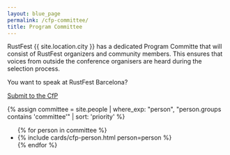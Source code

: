 ```yaml
---
layout: blue_page
permalink: /cfp-committee/
title: Program Committee
---
```


<style>
.team {
  align-items: start;
}

.team li {
  flex: 0;
}

.team .name {
  font-size: 1.3em;
}

.team .links {
  display: block;
}

.team .links li {
  margin-right: .5em;
}

.team svg {
  width: 2em; height: 2em;
  vertical-align: -.33em;
}

.team p {
  max-width: 18em;
  font-size: .8em;
  max-height: 9em;
  overflow: hidden;
  text-overflow: ellipsis;

  margin-top: .4em;
}
</style>

RustFest {{ site.location.city }} has a dedicated Program Committe that will consist of RustFest organizers and community members. This ensures that voices from outside the conference organisers are heard during the selection process.

You want to speak at RustFest Barcelona?

<a class="button primary" href="https://cfp.rustfest.eu/events/rustfest-barcelona-2019">
Submit to the CfP
</a>

{% assign committee = site.people | where_exp: "person", "person.groups contains 'committee'" | sort: 'priority'  %}

<section>
  <ul class="team">
    {% for person in committee %}
        <li>
          {% include cards/cfp-person.html person=person %}
        </li>
    {% endfor %}
  </ul>
</section>

<!-- <div>Icons made by <a href="https://www.flaticon.com/authors/freepik" title="Freepik">Freepik</a> from <a href="https://www.flaticon.com/" title="Flaticon">www.flaticon.com</a> is licensed by <a href="http://creativecommons.org/licenses/by/3.0/" title="Creative Commons BY 3.0" target="_blank">CC 3.0 BY</a></div> -->
